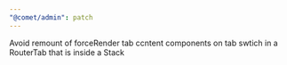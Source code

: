 ```yaml
---
"@comet/admin": patch
---
```


Avoid remount of forceRender tab ccntent components on tab swtich in a RouterTab that is inside a Stack

